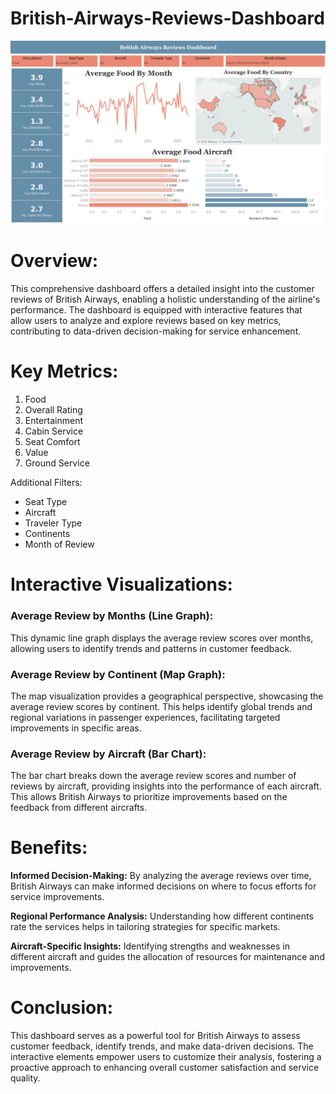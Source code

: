 # British-Airways-Reviews-Dashboard
![dashboard](https://github.com/Manu-Pranay/British-Airways-Reviews-Dashboard/blob/main/Reviews%20Dashboard.png)
# Overview:
This comprehensive dashboard offers a detailed insight into the customer reviews of British Airways, enabling a holistic understanding of the airline's performance. The dashboard is equipped with interactive features that allow users to analyze and explore reviews based on key metrics, contributing to data-driven decision-making for service enhancement.

# Key Metrics:
1. Food
2. Overall Rating
3. Entertainment
4. Cabin Service
5. Seat Comfort
6. Value
7. Ground Service

Additional Filters:
- Seat Type
- Aircraft
- Traveler Type
- Continents
- Month of Review

# Interactive Visualizations:
### Average Review by Months (Line Graph):
This dynamic line graph displays the average review scores over months, allowing users to identify trends and patterns in customer feedback.
### Average Review by Continent (Map Graph):
The map visualization provides a geographical perspective, showcasing the average review scores by continent. This helps identify global trends and regional variations in passenger experiences, facilitating targeted improvements in specific areas.
### Average Review by Aircraft (Bar Chart):
The bar chart breaks down the average review scores and number of reviews by aircraft, providing insights into the performance of each aircraft. This allows British Airways to prioritize improvements based on the feedback from different aircrafts.


# Benefits:
**Informed Decision-Making:** By analyzing the average reviews over time, British Airways can make informed decisions on where to focus efforts for service improvements.

**Regional Performance Analysis:** Understanding how different continents rate the services helps in tailoring strategies for specific markets.

**Aircraft-Specific Insights:** Identifying strengths and weaknesses in different aircraft and guides the allocation of resources for maintenance and improvements.

# Conclusion:
This dashboard serves as a powerful tool for British Airways to assess customer feedback, identify trends, and make data-driven decisions. The interactive elements empower users to customize their analysis, fostering a proactive approach to enhancing overall customer satisfaction and service quality.
